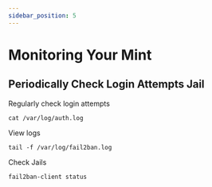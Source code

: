 ```yaml
---
sidebar_position: 5
---
```

# Monitoring Your Mint 




## Periodically Check Login Attempts Jail
Regularly check login attempts
```
cat /var/log/auth.log
```
View logs
```
tail -f /var/log/fail2ban.log
```
Check Jails
```
fail2ban-client status
```